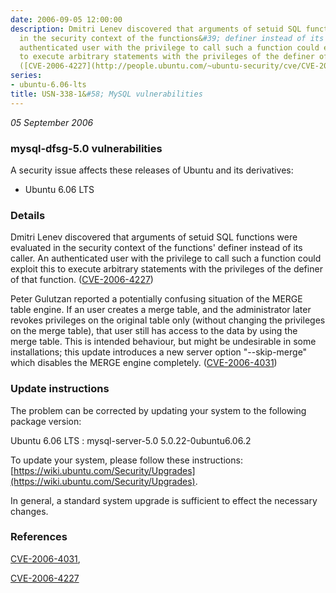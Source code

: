 ```yaml
---
date: 2006-09-05 12:00:00
description: Dmitri Lenev discovered that arguments of setuid SQL functions were evaluated
  in the security context of the functions&#39; definer instead of its caller. An
  authenticated user with the privilege to call such a function could exploit this
  to execute arbitrary statements with the privileges of the definer of that function.
  ([CVE-2006-4227](http://people.ubuntu.com/~ubuntu-security/cve/CVE-2006-4227))
series:
- ubuntu-6.06-lts
title: USN-338-1&#58; MySQL vulnerabilities
---
```


*05 September 2006*

### mysql-dfsg-5.0 vulnerabilities

A security issue affects these releases of Ubuntu and its derivatives:

* Ubuntu 6.06 LTS

### Details

Dmitri Lenev discovered that arguments of setuid SQL functions were evaluated in the security context of the functions&#39; definer instead of its caller. An authenticated user with the privilege to call such a function could exploit this to execute arbitrary statements with the privileges of the definer of that function. ([CVE-2006-4227](http://people.ubuntu.com/~ubuntu-security/cve/CVE-2006-4227))

Peter Gulutzan reported a potentially confusing situation of the MERGE table engine. If an user creates a merge table, and the administrator later revokes privileges on the original table only (without changing the privileges on the merge table), that user still has access to the data by using the merge table. This is intended behaviour, but might be undesirable in some installations; this update introduces a new server option &quot;--skip-merge&quot; which disables the MERGE engine completely. ([CVE-2006-4031](http://people.ubuntu.com/~ubuntu-security/cve/CVE-2006-4031))

### Update instructions

The problem can be corrected by updating your system to the following package version:

Ubuntu 6.06 LTS
 : mysql-server-5.0 <span>5.0.22-0ubuntu6.06.2</span>

To update your system, please follow these instructions: [https://wiki.ubuntu.com/Security/Upgrades](https://wiki.ubuntu.com/Security/Upgrades).

In general, a standard system upgrade is sufficient to effect the necessary changes.

### References

 
 [CVE-2006-4031](http://people.ubuntu.com/~ubuntu-security/cve/CVE-2006-4031), 

 [CVE-2006-4227](http://people.ubuntu.com/~ubuntu-security/cve/CVE-2006-4227)